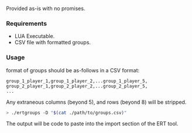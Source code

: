 Provided as-is with no promises.

### Requirements

- LUA Executable.
- CSV file with formatted groups.

### Usage

format of groups should be as-follows in a CSV format:
```csv
group_1_player_1,group_1_player_2,...group_1_player_5,
group_2_player_1,group_2_player_2,...group_2_player_5,
...
```

Any extraneous columns (beyond 5), and rows (beyond 8) will be stripped.

```bash
> ./ertgroups -D "$(cat ./path/to/groups.csv)"
```

The output will be code to paste into the import section of the ERT tool.
